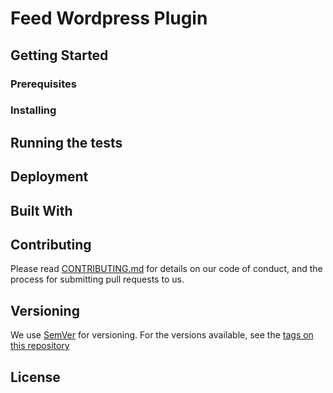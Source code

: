 # Feed Wordpress Plugin

<!--- 

One paragraph of project description goes here

-->

## Getting Started

<!---

These instructions will get you a copy of the project up and running on your local machine for development and testing purposes. 
See deployment for notes on how to deploy the project on a live system.

-->

### Prerequisites

<!---

What things you need to install the software and how to install them

```
Give examples
```
-->

### Installing

<!---

A step by step series of examples that tell you how to get a development env running

Say what the step will be

```
Give the example
```

And repeat

```
until finished
```

End with an example of getting some data out of the system or using it for a little demo

-->

## Running the tests

<!---

Explain how to run the automated tests for this system

-->

## Deployment

<!---

Add additional notes about how to deploy this on a live system

-->

## Built With


## Contributing

Please read [CONTRIBUTING.md](CONTRIBUTING.md) for details on our code of conduct, and the process for submitting pull requests to us.


## Versioning

We use [SemVer](http://semver.org/) for versioning. For the versions available, see the [tags on this repository](https://github.com/helpdev/feedplugin/tags)

## License

<!---

This project is licensed under the MIT License - see the [LICENSE.md](LICENSE.md) file for details

-->
